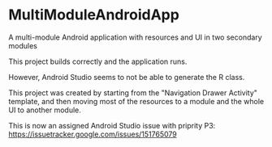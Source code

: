 # MultiModuleAndroidApp
A multi-module Android application with resources and UI in two secondary modules

This project builds correctly and the application runs.

However, Android Studio seems to not be able to generate the R class.

This project was created by starting from the "Navigation Drawer Activity" template, and then moving most of the resources to a module and the whole UI to another module.

This is now an assigned Android Studio issue with priprity P3: https://issuetracker.google.com/issues/151765079
